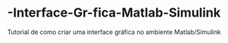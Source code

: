 # -Interface-Gr-fica-Matlab-Simulink
Tutorial de como criar uma interface gráfica no ambiente Matlab/Simulink
